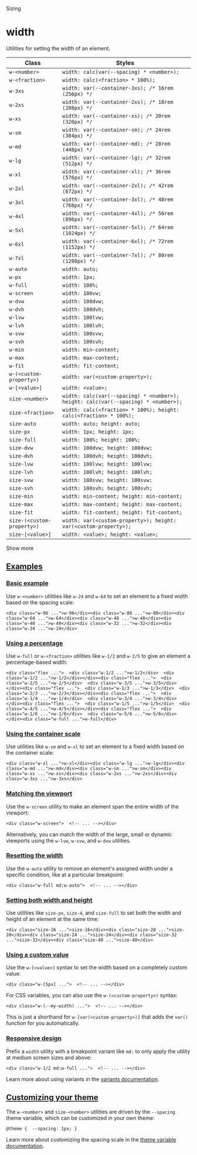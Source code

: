 Sizing

# width

Utilities for setting the width of an element.

| Class                      | Styles                                                                             |
| -------------------------- | ---------------------------------------------------------------------------------- |
| `w-<number>`               | `width: calc(var(--spacing) * <number>);`                                          |
| `w-<fraction>`             | `width: calc(<fraction> * 100%);`                                                  |
| `w-3xs`                    | `width: var(--container-3xs); /* 16rem (256px) */`                                 |
| `w-2xs`                    | `width: var(--container-2xs); /* 18rem (288px) */`                                 |
| `w-xs`                     | `width: var(--container-xs); /* 20rem (320px) */`                                  |
| `w-sm`                     | `width: var(--container-sm); /* 24rem (384px) */`                                  |
| `w-md`                     | `width: var(--container-md); /* 28rem (448px) */`                                  |
| `w-lg`                     | `width: var(--container-lg); /* 32rem (512px) */`                                  |
| `w-xl`                     | `width: var(--container-xl); /* 36rem (576px) */`                                  |
| `w-2xl`                    | `width: var(--container-2xl); /* 42rem (672px) */`                                 |
| `w-3xl`                    | `width: var(--container-3xl); /* 48rem (768px) */`                                 |
| `w-4xl`                    | `width: var(--container-4xl); /* 56rem (896px) */`                                 |
| `w-5xl`                    | `width: var(--container-5xl); /* 64rem (1024px) */`                                |
| `w-6xl`                    | `width: var(--container-6xl); /* 72rem (1152px) */`                                |
| `w-7xl`                    | `width: var(--container-7xl); /* 80rem (1280px) */`                                |
| `w-auto`                   | `width: auto;`                                                                     |
| `w-px`                     | `width: 1px;`                                                                      |
| `w-full`                   | `width: 100%;`                                                                     |
| `w-screen`                 | `width: 100vw;`                                                                    |
| `w-dvw`                    | `width: 100dvw;`                                                                   |
| `w-dvh`                    | `width: 100dvh;`                                                                   |
| `w-lvw`                    | `width: 100lvw;`                                                                   |
| `w-lvh`                    | `width: 100lvh;`                                                                   |
| `w-svw`                    | `width: 100svw;`                                                                   |
| `w-svh`                    | `width: 100svh;`                                                                   |
| `w-min`                    | `width: min-content;`                                                              |
| `w-max`                    | `width: max-content;`                                                              |
| `w-fit`                    | `width: fit-content;`                                                              |
| `w-(<custom-property>)`    | `width: var(<custom-property>);`                                                   |
| `w-[<value>]`              | `width: <value>;`                                                                  |
| `size-<number>`            | `width: calc(var(--spacing) * <number>); height: calc(var(--spacing) * <number>);` |
| `size-<fraction>`          | `width: calc(<fraction> * 100%); height: calc(<fraction> * 100%);`                 |
| `size-auto`                | `width: auto; height: auto;`                                                       |
| `size-px`                  | `width: 1px; height: 1px;`                                                         |
| `size-full`                | `width: 100%; height: 100%;`                                                       |
| `size-dvw`                 | `width: 100dvw; height: 100dvw;`                                                   |
| `size-dvh`                 | `width: 100dvh; height: 100dvh;`                                                   |
| `size-lvw`                 | `width: 100lvw; height: 100lvw;`                                                   |
| `size-lvh`                 | `width: 100lvh; height: 100lvh;`                                                   |
| `size-svw`                 | `width: 100svw; height: 100svw;`                                                   |
| `size-svh`                 | `width: 100svh; height: 100svh;`                                                   |
| `size-min`                 | `width: min-content; height: min-content;`                                         |
| `size-max`                 | `width: max-content; height: max-content;`                                         |
| `size-fit`                 | `width: fit-content; height: fit-content;`                                         |
| `size-(<custom-property>)` | `width: var(<custom-property>); height: var(<custom-property>);`                   |
| `size-[<value>]`           | `width: <value>; height: <value>;`                                                 |

Show more

## [Examples](#examples)

### [Basic example](#basic-example)

Use `w-<number>` utilities like `w-24` and `w-64` to set an element to a fixed width based on the spacing scale:

```
<div class="w-96 ...">w-96</div><div class="w-80 ...">w-80</div><div class="w-64 ...">w-64</div><div class="w-48 ...">w-48</div><div class="w-40 ...">w-40</div><div class="w-32 ...">w-32</div><div class="w-24 ...">w-24</div>
```

### [Using a percentage](#using-a-percentage)

Use `w-full` or `w-<fraction>` utilities like `w-1/2` and `w-2/5` to give an element a percentage-based width:

```
<div class="flex ...">  <div class="w-1/2 ...">w-1/2</div>  <div class="w-1/2 ...">w-1/2</div></div><div class="flex ...">  <div class="w-2/5 ...">w-2/5</div>  <div class="w-3/5 ...">w-3/5</div></div><div class="flex ...">  <div class="w-1/3 ...">w-1/3</div>  <div class="w-2/3 ...">w-2/3</div></div><div class="flex ...">  <div class="w-1/4 ...">w-1/4</div>  <div class="w-3/4 ...">w-3/4</div></div><div class="flex ...">  <div class="w-1/5 ...">w-1/5</div>  <div class="w-4/5 ...">w-4/5</div></div><div class="flex ...">  <div class="w-1/6 ...">w-1/6</div>  <div class="w-5/6 ...">w-5/6</div></div><div class="w-full ...">w-full</div>
```

### [Using the container scale](#using-the-container-scale)

Use utilities like `w-sm` and `w-xl` to set an element to a fixed width based on the container scale:

```
<div class="w-xl ...">w-xl</div><div class="w-lg ...">w-lg</div><div class="w-md ...">w-md</div><div class="w-sm ...">w-sm</div><div class="w-xs ...">w-xs</div><div class="w-2xs ...">w-2xs</div><div class="w-3xs ...">w-3xs</div>
```

### [Matching the viewport](#matching-the-viewport)

Use the `w-screen` utility to make an element span the entire width of the viewport:

```
<div class="w-screen">  <!-- ... --></div>
```

Alternatively, you can match the width of the large, small or dynamic viewports using the `w-lvw`, `w-svw`, and `w-dvw` utilities.

### [Resetting the width](#resetting-the-width)

Use the `w-auto` utility to remove an element's assigned width under a specific condition, like at a particular breakpoint:

```
<div class="w-full md:w-auto">  <!-- ... --></div>
```

### [Setting both width and height](#setting-both-width-and-height)

Use utilities like `size-px`, `size-4`, and `size-full` to set both the width and height of an element at the same time:

```
<div class="size-16 ...">size-16</div><div class="size-20 ...">size-20</div><div class="size-24 ...">size-24</div><div class="size-32 ...">size-32</div><div class="size-40 ...">size-40</div>
```

### [Using a custom value](#using-a-custom-value)

Use the `w-[<value>]` syntax to set the width based on a completely custom value:

```
<div class="w-[5px] ...">  <!-- ... --></div>
```

For CSS variables, you can also use the `w-(<custom-property>)` syntax:

```
<div class="w-(--my-width) ...">  <!-- ... --></div>
```

This is just a shorthand for `w-[var(<custom-property>)]` that adds the `var()` function for you automatically.

### [Responsive design](#responsive-design)

Prefix a `width` utility with a breakpoint variant like `md:` to only apply the utility at medium screen sizes and above:

```
<div class="w-1/2 md:w-full ...">  <!-- ... --></div>
```

Learn more about using variants in the [variants documentation](/docs/hover-focus-and-other-states).

## [Customizing your theme](#customizing-your-theme)

The `w-<number>` and `size-<number>` utilities are driven by the `--spacing` theme variable, which can be customized in your own theme:

```
@theme {  --spacing: 1px; }
```

Learn more about customizing the spacing scale in the [theme variable documentation](/docs/theme).
